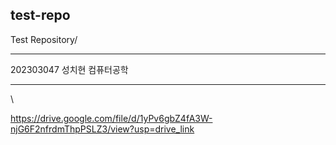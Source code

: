 
## test-repo
Test Repository/
  ***
  202303047 성치현 컴퓨터공학
  ***
\

https://drive.google.com/file/d/1yPv6gbZ4fA3W-njG6F2nfrdmThpPSLZ3/view?usp=drive_link
